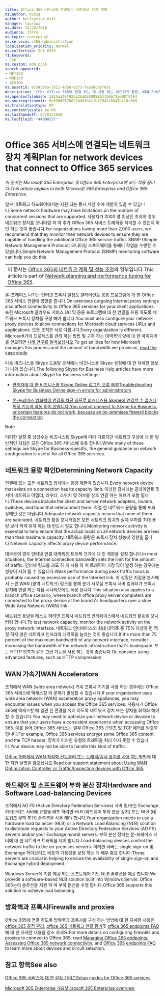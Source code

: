 ```yaml
---
title: Office 365 서비스에 연결되는 네트워크 장치 계획
ms.author: kvice
author: kelleyvice-msft
manager: laurawi
ms.date: 12/29/2016
audience: ITPro
ms.topic: conceptual
ms.service: o365-administration
localization_priority: Normal
ms.collection: Ent_O365
f1.keywords:
- CSH
ms.custom: Adm_O365
search.appverid:
- MET150
- MOE150
- BCS160
ms.assetid: 073433ca-3511-4db9-b173-7a2edca57691
description: '요약: Office 365에 연결 하는 데 사용 되는 네트워크 용량, WAN 가속기 및 부하 분산 장치에 대 한 고려 사항을 설명 합니다.'
ms.openlocfilehash: 5015a146f92a32bd0200088517b6673ae00f8f64
ms.sourcegitcommit: 6e608d957082244d1b4ffb47942e5847ec18c0b9
ms.translationtype: MT
ms.contentlocale: ko-KR
ms.lasthandoff: 07/01/2020
ms.locfileid: "44998637"
---
```

# <a name="plan-for-network-devices-that-connect-to-office-365-services"></a><span data-ttu-id="f902a-103">Office 365 서비스에 연결되는 네트워크 장치 계획</span><span class="sxs-lookup"><span data-stu-id="f902a-103">Plan for network devices that connect to Office 365 services</span></span>

<span data-ttu-id="f902a-104">*이 문서는 Microsoft 365 Enterprise 및 Office 365 Enterprise에 모두 적용 됩니다.*</span><span class="sxs-lookup"><span data-stu-id="f902a-104">*This article applies to both Microsoft 365 Enterprise and Office 365 Enterprise.*</span></span>
  
<span data-ttu-id="f902a-105">일부 네트워크 하드웨어에서는 지원 되는 동시 세션 수에 제한이 있을 수 있습니다.</span><span class="sxs-lookup"><span data-stu-id="f902a-105">Some network hardware may have limitations on the number of concurrent sessions that are supported.</span></span> <span data-ttu-id="f902a-106">사용자가 2000 명 이상인 조직의 경우 네트워크 장치를 모니터링 하 여 추가 Office 365 서비스 트래픽을 처리할 수 있는지 확인 하는 것이 좋습니다.</span><span class="sxs-lookup"><span data-stu-id="f902a-106">For organizations having more than 2,000 users, we recommend that they monitor their network devices to ensure they are capable of handling the additional Office 365 service traffic.</span></span> <span data-ttu-id="f902a-107">SNMP (Simple Network Management Protocol) 모니터링 소프트웨어를 통해이 작업을 수행할 수 있습니다.</span><span class="sxs-lookup"><span data-stu-id="f902a-107">Simple Network Management Protocol (SNMP) monitoring software can help you do this.</span></span>

||
|:-----|
| <span data-ttu-id="f902a-108">이 문서는 [Office 365의 네트워크 계획 및 성능 조정](https://aka.ms/tune)의 일부입니다.</span><span class="sxs-lookup"><span data-stu-id="f902a-108">This article is part of [Network planning and performance tuning for Office 365](https://aka.ms/tune).</span></span>|

<span data-ttu-id="f902a-109">온-프레미스 나가는 인터넷 프록시 설정도 클라이언트 응용 프로그램에 대 한 Office 365 서비스 연결에 영향을 줍니다.</span><span class="sxs-lookup"><span data-stu-id="f902a-109">On-premises outgoing Internet proxy settings also affect connectivity to Office 365 services for your client applications.</span></span> <span data-ttu-id="f902a-110">또한 Microsoft 클라우드 서비스 Url 및 응용 프로그램에 대 한 연결을 허용 하도록 네트워크 프록시 장치를 구성 해야 합니다.</span><span class="sxs-lookup"><span data-stu-id="f902a-110">You must also configure your network proxy devices to allow connections for Microsoft cloud services URLs and applications.</span></span> <span data-ttu-id="f902a-111">모든 조직은 서로 다릅니다.</span><span class="sxs-lookup"><span data-stu-id="f902a-111">Every organization is different.</span></span> <span data-ttu-id="f902a-112">Microsoft가이 프로세스를 관리 하는 방법 및 구축 하는 대역폭의 양에 대 한 아이디어를 얻으려면 [사례 연구를 읽어보십시오](https://www.microsoft.com/itshowcase/Article/Content/631/Optimizing-network-performance-for-Microsoft-Office-365).</span><span class="sxs-lookup"><span data-stu-id="f902a-112">To get an idea for how Microsoft manages this process and the amount of bandwidth we provision, [read the case study](https://www.microsoft.com/itshowcase/Article/Content/631/Optimizing-network-performance-for-Microsoft-Office-365).</span></span>
  
<span data-ttu-id="f902a-113">다음 비즈니스용 Skype 도움말 문서에는 비즈니스용 Skype 설정에 대 한 자세한 정보가 나와 있습니다.</span><span class="sxs-lookup"><span data-stu-id="f902a-113">The following Skype for Business Help articles have more information about Skype for Business settings:</span></span>
  
- [<span data-ttu-id="f902a-114">관리자에 대 한 비즈니스용 Skype Online 로그인 오류 해결</span><span class="sxs-lookup"><span data-stu-id="f902a-114">Troubleshooting Skype for Business Online sign-in errors for administrators</span></span>](https://docs.microsoft.com/skypeforbusiness/set-up-skype-for-business-online/troubleshooting-sign-in-errors-for-admins)

- [<span data-ttu-id="f902a-115">온-프레미스 방화벽이 연결을 차단 하므로 비즈니스용 Skype에 연결할 수 없거나 특정 기능이 작동 하지 않습니다.</span><span class="sxs-lookup"><span data-stu-id="f902a-115">You cannot connect to Skype for Business, or certain features do not work, because an on-premises firewall blocks the connection</span></span>](https://go.microsoft.com/fwlink/p/?LinkID=243625)

> [!NOTE]
> <span data-ttu-id="f902a-116">이러한 설정 중 상당수는 비즈니스용 Skype에 따라 다르지만 네트워크 구성에 대 한 일반적인 지침은 모든 Office 365 서비스에 유용 합니다.</span><span class="sxs-lookup"><span data-stu-id="f902a-116">While many of these settings are Skype for Business-specific, the general guidance on network configuration is useful for all Office 365 services.</span></span>
  
## <a name="determining-network-capacity"></a><span data-ttu-id="f902a-117">네트워크 용량 확인</span><span class="sxs-lookup"><span data-stu-id="f902a-117">Determining Network Capacity</span></span>

<span data-ttu-id="f902a-118">연결에 있는 모든 네트워크 장치에는 용량 제한이 있습니다.</span><span class="sxs-lookup"><span data-stu-id="f902a-118">Every network device that exists on a connection has its capacity limit.</span></span> <span data-ttu-id="f902a-119">이러한 장치에는 클라이언트 및 서버 네트워크 어댑터, 라우터, 스위치 및 허브를 상호 연결 하는 허브가 포함 됩니다.</span><span class="sxs-lookup"><span data-stu-id="f902a-119">These devices include the client and server network adapters, routers, switches, and hubs that interconnect them.</span></span> <span data-ttu-id="f902a-120">적절 한 네트워크 용량을 통해 포화 상태인 것은 아닙니다.</span><span class="sxs-lookup"><span data-stu-id="f902a-120">Adequate network capacity means that none of them are saturated.</span></span> <span data-ttu-id="f902a-121">네트워크 활동 모니터링은 모든 네트워크 장치의 실제 부하를 최대 용량 보다 작게 유지 하는 데 반드시 필요 합니다.</span><span class="sxs-lookup"><span data-stu-id="f902a-121">Monitoring network activity is essential to help ensure that the actual loads on all network devices are less than their maximum capacity.</span></span> <span data-ttu-id="f902a-122">네트워크 용량은 프록시 장치 성능에 영향을 줍니다.</span><span class="sxs-lookup"><span data-stu-id="f902a-122">Network capacity affects proxy device performance.</span></span>
  
<span data-ttu-id="f902a-123">대부분의 경우 인터넷 연결 대역폭은 트래픽 크기에 대 한 제한을 설정 합니다.</span><span class="sxs-lookup"><span data-stu-id="f902a-123">In most situations, the Internet connection bandwidth sets the limit for the amount of traffic.</span></span> <span data-ttu-id="f902a-124">인터넷 링크를 과도 하 게 사용 하 여 트래픽이 가장 많이 발생 하는 경우에는 성능이 저하 될 수 있습니다.</span><span class="sxs-lookup"><span data-stu-id="f902a-124">Weak performance during peak traffic hours is probably caused by excessive use of the Internet link.</span></span> <span data-ttu-id="f902a-125">이 상황은 지점용 본사에서 느린 WAN (광역 네트워크) 링크를 통해 분기 사무실 프록시 서버 컴퓨터가 프록시 장치에 연결 되는 지점 시나리오에도 적용 됩니다.</span><span class="sxs-lookup"><span data-stu-id="f902a-125">This situation also applies to a branch office scenario, where branch office proxy server computers are connected to the proxy device at the branch's headquarters over a slow Wide Area Network (WAN) link.</span></span>
  
<span data-ttu-id="f902a-126">네트워크 용량을 테스트 하려면 프록시 네트워크 인터페이스에서 네트워크 활동을 모니터링 합니다.</span><span class="sxs-lookup"><span data-stu-id="f902a-126">To test network capacity, monitor the network activity on the proxy network interface.</span></span> <span data-ttu-id="f902a-127">네트워크 인터페이스의 최대 대역폭 중 75% 이상이 면 적절 하지 않은 네트워크 인프라의 대역폭을 늘리는 것이 좋습니다.</span><span class="sxs-lookup"><span data-stu-id="f902a-127">If it's more than 75 percent of the maximum bandwidth of any network interface, consider increasing the bandwidth of the network infrastructure that's inadequate.</span></span> <span data-ttu-id="f902a-128">또는 HTTP 압축과 같은 고급 기능을 사용 하는 것이 좋습니다.</span><span class="sxs-lookup"><span data-stu-id="f902a-128">Or, consider using advanced features, such as HTTP compression.</span></span>
  
## <a name="wan-accelerators"></a><span data-ttu-id="f902a-129">WAN 가속기</span><span class="sxs-lookup"><span data-stu-id="f902a-129">WAN Accelerators</span></span>

<span data-ttu-id="f902a-130">조직에서 WAN (wide area network) 가속 프록시 기기를 사용 하는 경우에는 Office 365 서비스에 액세스할 때 문제가 발생할 수 있습니다.</span><span class="sxs-lookup"><span data-stu-id="f902a-130">If your organization uses wide area network (WAN) acceleration proxy appliances, you may encounter issues when you access the Office 365 services.</span></span> <span data-ttu-id="f902a-131">사용자가 Office 365에 액세스할 때 일관 된 환경을 유지 하도록 네트워크 장치 또는 장치를 최적화 해야 할 수 있습니다.</span><span class="sxs-lookup"><span data-stu-id="f902a-131">You may need to optimize your network device or devices to ensure that your users have a consistent experience when accessing Office 365.</span></span> <span data-ttu-id="f902a-132">예를 들어 Office 365 서비스는 일부 Office 365 콘텐츠 및 TCP 헤더를 암호화 합니다.</span><span class="sxs-lookup"><span data-stu-id="f902a-132">For example, Office 365 services encrypt some Office 365 content and the TCP header.</span></span> <span data-ttu-id="f902a-133">장치가 이러한 유형의 트래픽을 처리 하지 못할 수 있습니다.</span><span class="sxs-lookup"><span data-stu-id="f902a-133">Your device may not be able to handle this kind of traffic.</span></span>
  
<span data-ttu-id="f902a-134">[Office 365에서 WAN 최적화 컨트롤러 또는 트래픽/검사 장치를 사용 하는](https://support.microsoft.com/kb/2690045)방법에 대 한 지원 설명을 읽으십시오.</span><span class="sxs-lookup"><span data-stu-id="f902a-134">Read our support statement about [Using WAN Optimization Controller or Traffic/Inspection devices with Office 365](https://support.microsoft.com/kb/2690045).</span></span>
  
## <a name="hardware-and-software-load-balancing-devices"></a><span data-ttu-id="f902a-135">하드웨어 및 소프트웨어 부하 분산 장치</span><span class="sxs-lookup"><span data-stu-id="f902a-135">Hardware and Software Load-balancing Devices</span></span>

<span data-ttu-id="f902a-136">조직에서 AD FS (Active Directory Federation Services) 서버 및/또는 Exchange 하이브리드 서버에 요청을 배포 하려면 HLB (하드웨어 부하 분산 장치) 또는 NLB (네트워크 부하 분산) 솔루션을 사용 해야 합니다.</span><span class="sxs-lookup"><span data-stu-id="f902a-136">Your organization needs to use a hardware load balancer (HLB) or a Network Load Balancing (NLB) solution to distribute requests to your Active Directory Federation Services (AD FS) servers and/or your Exchange hybrid servers.</span></span> <span data-ttu-id="f902a-137">부하 분산 장치는 온-프레미스 서버에 대 한 네트워크 트래픽을 제어 합니다.</span><span class="sxs-lookup"><span data-stu-id="f902a-137">Load-balancing devices control the network traffic to the on-premises servers.</span></span> <span data-ttu-id="f902a-138">이러한 서버는 single sign-on 및 Exchange 하이브리드 배포의 가용성을 보장 하는 데 매우 중요 합니다.</span><span class="sxs-lookup"><span data-stu-id="f902a-138">These servers are crucial in helping to ensure the availability of single sign-on and Exchange hybrid deployment.</span></span>
  
<span data-ttu-id="f902a-139">Windows Server에 기본 제공 되는 소프트웨어 기반 NLB 솔루션을 제공 합니다.</span><span class="sxs-lookup"><span data-stu-id="f902a-139">We provide a software-based NLB solution built into Windows Server.</span></span> <span data-ttu-id="f902a-140">Office 365는이 솔루션을 지원 하 여 부하 분산을 수행 합니다.</span><span class="sxs-lookup"><span data-stu-id="f902a-140">Office 365 supports this solution to achieve load balancing.</span></span>
  
## <a name="firewalls-and-proxies"></a><span data-ttu-id="f902a-141">방화벽과 프록시</span><span class="sxs-lookup"><span data-stu-id="f902a-141">Firewalls and proxies</span></span>

<span data-ttu-id="f902a-142">Office 365에 연결 하도록 방화벽과 프록시를 구성 하는 방법에 대 한 자세한 내용은 [office 365 끝점 관리](https://support.office.com/article/99cab9d4-ef59-4207-9f2b-3728eb46bf9a), [office 365 네트워크 연결 평가](assessing-network-connectivity.md)및 [office 365 endpoints FAQ](https://support.office.com/article/d4088321-1c89-4b96-9c99-54c75cae2e6d) 에 대 한 자세한 내용을 참조 하세요.</span><span class="sxs-lookup"><span data-stu-id="f902a-142">For more details on configuring firewalls and proxies to connect to Office 365, read [Managing Office 365 endpoints](https://support.office.com/article/99cab9d4-ef59-4207-9f2b-3728eb46bf9a), [Assessing Office 365 network connectivity](assessing-network-connectivity.md), and [Office 365 endpoints FAQ](https://support.office.com/article/d4088321-1c89-4b96-9c99-54c75cae2e6d) to learn more about devices and circuit selection.</span></span>
  
## <a name="see-also"></a><span data-ttu-id="f902a-143">참고 항목</span><span class="sxs-lookup"><span data-stu-id="f902a-143">See also</span></span>

[<span data-ttu-id="f902a-144">Office 365 서비스에 대 한 설정 가이드</span><span class="sxs-lookup"><span data-stu-id="f902a-144">Setup guides for Office 365 services</span></span>](setup-guides-for-office-365.md)

[<span data-ttu-id="f902a-145">Microsoft 365 Enterprise 개요</span><span class="sxs-lookup"><span data-stu-id="f902a-145">Microsoft 365 Enterprise overview</span></span>](https://docs.microsoft.com/microsoft-365/enterprise/microsoft-365-overview)
